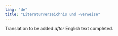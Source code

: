 ```yaml
---
lang: "de"
title: "Literaturverzeichnis und -verweise"
---
```

Translation to be added _after_ English text completed.
